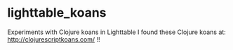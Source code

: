 lighttable_koans
================

Experiments with Clojure koans in Lighttable
I found these Clojure koans at: http://clojurescriptkoans.com/ !!
